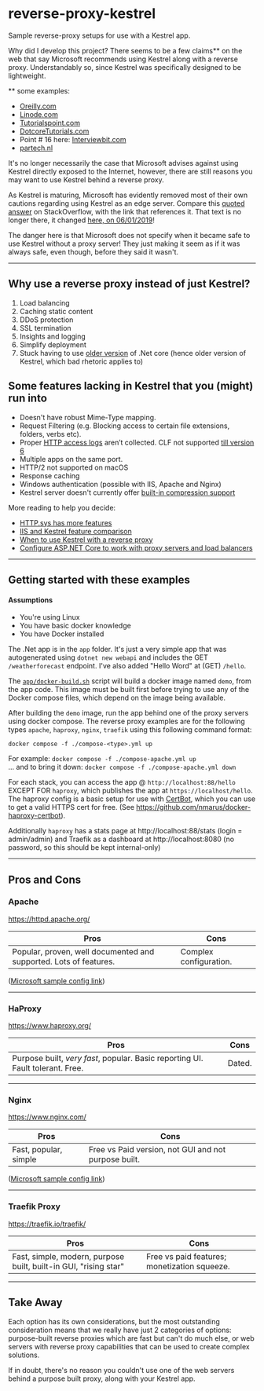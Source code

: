 # reverse-proxy-kestrel

Sample reverse-proxy setups for use with a Kestrel app.

Why did I develop this project? There seems to be a few claims** on the web that say Microsoft recommends using Kestrel
along with a reverse proxy. Understandably so, since Kestrel was specifically designed to be lightweight.

** some examples:
  - [Oreilly.com](https://www.oreilly.com/library/view/mastering-aspnet-web/9781786463951/5984f119-6ac4-4316-a5ec-5ad9587f6760.xhtml)
  - [Linode.com](https://www.linode.com/docs/guides/tutorial-host-asp-net-core-on-linux/#deploy-your-application-with-nginx)
  - [Tutorialspoint.com](https://www.tutorialspoint.com/what-is-kestrel-and-how-does-it-differ-from-iis-asp-net)
  - [DotcoreTutorials.com](https://dotnetcoretutorials.com/2019/12/25/kestrel-vs-iis/)
  - Point # 16 here: [Interviewbit.com](https://www.interviewbit.com/asp-net-interview-questions/#:~:text=Though%20Kestrel%20can%20serve%20an,performance%2C%20security%2C%20and%20reliability.)
  - [partech.nl](https://www.partech.nl/en/publications/2021/10/kestrel-vs-iis-web-servers#)

It's no longer necessarily the case that Microsoft advises against using Kestrel directly exposed to the Internet,
however, there are still reasons you may want to use Kestrel behind a reverse proxy.

As Kestrel is maturing, Microsoft has evidently removed most of their own cautions regarding using Kestrel as an edge
server. Compare this [quoted answer](https://stackoverflow.com/a/43239677) on StackOverflow, with the link that
references it. That text is no longer there, it changed [here, on 06/01/2019](https://github.com/dotnet/AspNetCore.Docs/commit/58fa78efdf080baf55072b5e6f7a03526890fd8a)!

The danger here is that Microsoft does not specify when it became safe to use Kestrel without a proxy server! They just
making it seem as if it was always safe, even though, before they said it wasn't.

---

## Why use a reverse proxy instead of just Kestrel?

1. Load balancing
2. Caching static content
3. DDoS protection
4. SSL termination
5. Insights and logging
6. Simplify deployment
7. Stuck having to use [older version](https://learn.microsoft.com/en-us/dotnet/core/install/linux-ubuntu#supported-distributions) of .Net core (hence older version of Kestrel, which bad rhetoric applies to)

## Some features lacking in Kestrel that you (might) run into

- Doesn't have robust Mime-Type mapping.
- Request Filtering (e.g. Blocking access to certain file extensions, folders, verbs etc).
- Proper [HTTP access logs](https://stackoverflow.com/questions/47503120/log-client-ip-for-each-request-access-log-for-kestrel) aren’t collected. CLF not supported [till version 6](https://github.com/dotnet/aspnetcore/issues/5894)
- Multiple apps on the same port.
- HTTP/2 not supported on macOS
- Response caching
- Windows authentication (possible with IIS, Apache and Nginx)
- Kestrel server doesn't currently offer [built-in compression support](https://learn.microsoft.com/en-us/aspnet/core/performance/response-compression?view=aspnetcore-6.0)

More reading to help you decide:

- [HTTP.sys has more features](https://learn.microsoft.com/en-us/aspnet/core/fundamentals/servers/?view=aspnetcore-6.0&tabs=linux#httpsys)
- [IIS and Kestrel feature comparison](https://stackify.com/kestrel-web-server-asp-net-core-kestrel-vs-iis/)
- [When to use Kestrel with a reverse proxy](https://learn.microsoft.com/en-us/aspnet/core/fundamentals/servers/kestrel/when-to-use-a-reverse-proxy?view=aspnetcore-6.0)
- [Configure ASP.NET Core to work with proxy servers and load balancers](https://learn.microsoft.com/en-us/aspnet/core/host-and-deploy/proxy-load-balancer?view=aspnetcore-6.0)

---

## Getting started with these examples

#### Assumptions

 - You're using Linux
 - You have basic docker knowledge
 - You have Docker installed

The .Net app is in the `app` folder. It's just a very simple app that was autogenerated using `dotnet new webapi` and
includes the GET `/weatherforecast` endpoint. I've also added "Hello Word" at (GET) `/hello`.

The [`app/docker-build.sh`](app/docker-build.sh) script will build a docker image named `demo`, from the app code. This
image must be built first before trying to use any of the Docker compose files, which depend on the image being available.

After building the `demo` image, run the app behind one of the proxy servers using docker compose. The reverse proxy
examples are for the following types `apache`, `haproxy`, `nginx`, `traefik` using this following command format:

    docker compose -f ./compose-<type>.yml up

For example: `docker compose -f ./compose-apache.yml up`  
... and to bring it down: `docker compose -f ./compose-apache.yml down`

For each stack, you can access the app @ `http://localhost:88/hello` EXCEPT FOR `haproxy`, which publishes the app
at `https://localhost/hello`. The haproxy config is a basic setup for use with [CertBot](https://certbot.eff.org/),
which you can use to get a valid HTTPS cert for free. (See https://github.com/nmarus/docker-haproxy-certbot).

Additionally `haproxy` has a stats page at http://localhost:88/stats (login = admin/admin) and Traefik as a dashboard
at http://localhost:8080 (no password, so this should be kept internal-only)

---

## Pros and Cons

### Apache

https://httpd.apache.org/

| Pros                                                              | Cons                   |
|-------------------------------------------------------------------|------------------------|
| Popular, proven, well documented and supported. Lots of features. | Complex configuration. |

([Microsoft sample config link](https://learn.microsoft.com/en-us/aspnet/core/host-and-deploy/linux-apache?view=aspnetcore-6.0#configure-apache))

---

### HaProxy

https://www.haproxy.org/

| Pros                                                                           | Cons   |
|--------------------------------------------------------------------------------|--------|
| Purpose built, *very fast*, popular. Basic reporting UI. Fault tolerant. Free. | Dated. |

---

### Nginx

https://www.nginx.com/

| Pros                  | Cons                                                 |
|-----------------------|------------------------------------------------------|
| Fast, popular, simple | Free vs Paid version, not GUI and not purpose built. |

([Microsoft sample config link](https://learn.microsoft.com/en-us/aspnet/core/host-and-deploy/linux-nginx?view=aspnetcore-6.0&tabs=linux-ubuntu#configure-nginx))

---

### Traefik Proxy

https://traefik.io/traefik/

| Pros                                                             | Cons                                         |
|------------------------------------------------------------------|----------------------------------------------|
| Fast, simple, modern, purpose built, built-in GUI, "rising star" | Free vs paid features; monetization squeeze. |


---

## Take Away

Each option has its own considerations, but the most outstanding consideration means that we really have just 2 categories
of options: purpose-built reverse proxies which are fast but can't do much else, or web servers with reverse proxy
capabilities that can be used to create complex solutions.

If in doubt, there's no reason you couldn't use one of the web servers behind a purpose built proxy, along with your
Kestrel app.